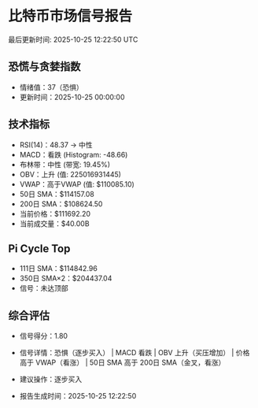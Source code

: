 # 比特币市场信号报告

最后更新时间: 2025-10-25 12:22:50 UTC

## 恐慌与贪婪指数
- 情绪值：37（恐惧）
- 更新时间：2025-10-25 00:00:00

## 技术指标
- RSI(14)：48.37 → 中性
- MACD：看跌 (Histogram: -48.66)
- 布林带：中性 (带宽: 19.45%)
- OBV：上升 (值: 225016931445)
- VWAP：高于VWAP (值: $110085.10)
- 50日 SMA：$114157.08
- 200日 SMA：$108624.50
- 当前价格：$111692.20
- 当前成交量：$40.00B

## Pi Cycle Top
- 111日 SMA：$114842.96
- 350日 SMA×2：$204437.04
- 信号：未达顶部

## 综合评估
- 信号得分：1.80
- 信号详情：恐惧（逐步买入） | MACD 看跌 | OBV 上升（买压增加） | 价格高于 VWAP（看涨） | 50日 SMA 高于 200日 SMA（金叉，看涨）
- 建议操作：逐步买入

- 报告生成时间：2025-10-25 12:22:50